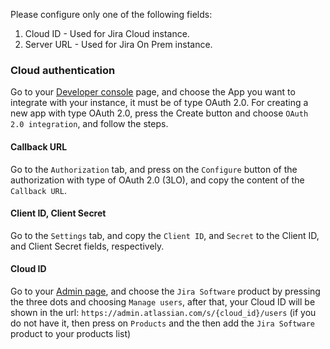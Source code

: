 Please configure only one of the following fields:

1. Cloud ID - Used for Jira Cloud instance.
2. Server URL - Used for Jira On Prem instance.

### Cloud authentication

Go to your [Developer console](https://developer.atlassian.com/console/myapps/) page, and choose the App you want to integrate with your instance, it must be of type OAuth 2.0. For creating a new app with type OAuth 2.0, press the Create button and choose `OAuth 2.0 integration`, and follow the steps.

#### Callback URL

Go to the `Authorization` tab, and press on the `Configure` button of the authorization with type of OAuth 2.0 (3LO), and copy the content of the `Callback URL`.

#### Client ID, Client Secret

Go to the `Settings` tab, and copy the `Client ID`, and `Secret` to the Client ID, and Client Secret fields, respectively.

#### Cloud ID

Go to your [Admin page](https://admin.atlassian.com/), and choose the `Jira Software` product by pressing the three dots and choosing `Manage users`, after that, your Cloud ID will be shown in the url:
`https://admin.atlassian.com/s/{cloud_id}/users`
(if you do not have it, then press on `Products` and the then add the `Jira Software` product to your products list)
